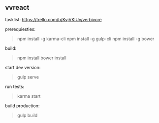 ## vvreact
tasklist: https://trello.com/b/KvjVKlUv/verbivore

prerequiesties:
> npm install -g karma-cli
> npm install -g gulp-cli
> npm install -g bower


build:
> npm install
> bower install

start dev version:
> gulp serve

run tests:
> karma start

build production:
> gulp build
